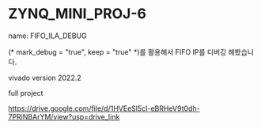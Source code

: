# ZYNQ_MINI_PROJ-6
name: FIFO_ILA_DEBUG

(* mark_debug = "true", keep = "true" *)를 활용해서 FIFO IP를 디버깅 해봤습니다.

vivado version 2022.2

full project

https://drive.google.com/file/d/1HVEeSl5cI-eBRHeV9t0dh-7PRiNBArYM/view?usp=drive_link
